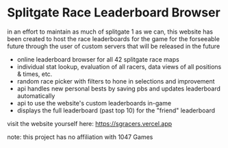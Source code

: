 # Splitgate Race Leaderboard Browser

in an effort to maintain as much of splitgate 1 as we can, this website has been created to host the race leaderboards for the game for the forseeable future through the user of custom servers that will be released in the future

- online leaderboard browser for all 42 splitgate race maps
- individual stat lookup, evaluation of all racers, data views of all positions & times, etc.
- random race picker with filters to hone in selections and improvement
- api handles new personal bests by saving pbs and updates leaderboard automatically
- api to use the website's custom leaderboards in-game
- displays the full leaderboard (past top 10) for the "friend" leaderboard

visit the website yourself here: https://sgracers.vercel.app


note: this project has no affiliation with 1047 Games